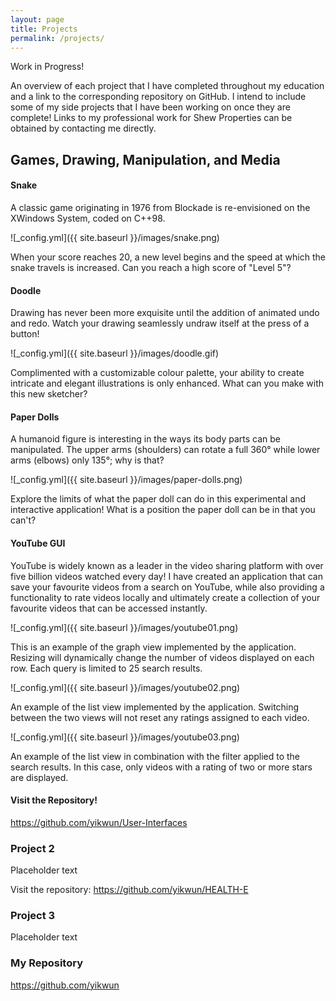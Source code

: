 ```yaml
---
layout: page
title: Projects
permalink: /projects/
---
```


Work in Progress!

An overview of each project that I have completed throughout my education and a link to the corresponding repository on GitHub. I intend to include some of my side projects that I have been working on once they are complete! Links to my professional work for Shew Properties can be obtained by contacting me directly.

## Games, Drawing, Manipulation, and Media
#### Snake

A classic game originating in 1976 from Blockade is re-envisioned on the XWindows System, coded on C++98. 

![_config.yml]({{ site.baseurl }}/images/snake.png)


When your score reaches 20, a new level begins and the speed at which the snake travels is increased. Can you reach a high score of "Level 5"?

#### Doodle

Drawing has never been more exquisite until the addition of animated undo and redo. Watch your drawing seamlessly undraw itself at the press of a button!

![_config.yml]({{ site.baseurl }}/images/doodle.gif)


Complimented with a customizable colour palette, your ability to create intricate and elegant illustrations is only enhanced. What can you make with this new sketcher?

#### Paper Dolls

A humanoid figure is interesting in the ways its body parts can be manipulated. The upper arms (shoulders) can rotate a full 360° while lower arms (elbows) only 135°; why is that?

![_config.yml]({{ site.baseurl }}/images/paper-dolls.png)


Explore the limits of what the paper doll can do in this experimental and interactive application! What is a position the paper doll can be in that you can't?

#### YouTube GUI

YouTube is widely known as a leader in the video sharing platform with over five billion videos watched every day! I have created an application that can save your favourite videos from a search on YouTube, while also providing a functionality to rate videos locally and ultimately create a collection of your favourite videos that can be accessed instantly.

![_config.yml]({{ site.baseurl }}/images/youtube01.png)


This is an example of the graph view implemented by the application. Resizing will dynamically change the number of videos displayed on each row. Each query is limited to 25 search results.

![_config.yml]({{ site.baseurl }}/images/youtube02.png)


An example of the list view implemented by the application. Switching between the two views will not reset any ratings assigned to each video. 

![_config.yml]({{ site.baseurl }}/images/youtube03.png)


An example of the list view in combination with the filter applied to the search results. In this case, only videos with a rating of two or more stars are displayed.

#### Visit the Repository!
<https://github.com/yikwun/User-Interfaces>

### Project 2

Placeholder text


Visit the repository: <https://github.com/yikwun/HEALTH-E>

### Project 3

Placeholder text

### My Repository

<https://github.com/yikwun>

